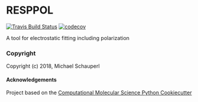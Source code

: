 RESPPOL
==============================
[//]: # (Badges)
[![Travis Build Status](MSchauperl/resppol.svg?branch=master)](https://travis-ci.org/MSchauperl/resppol)
[![codecov](https://codecov.io/gh/MSchauperl/resppol/branch/master/graph/badge.svg)](https://codecov.io/gh/MSchauperl/resppol/branch/master)

A tool for electrostatic fitting including polarization

### Copyright

Copyright (c) 2018, Michael Schauperl


#### Acknowledgements
 
Project based on the 
[Computational Molecular Science Python Cookiecutter](https://github.com/molssi/cookiecutter-cms)
